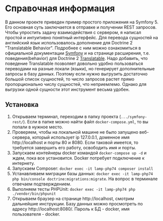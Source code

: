 # Справочная информация

В данном проекте приведен пример простого приложения на Symfony 5. 
Его основная суть заключается в отправке и получении REST запросов.
Чтобы упростить задачу взаимодействия с сервером, я написал простой и 
интуитивно понятный интерфейс. Для перевода сущностей на английский язык
использовалось дополнение для Doctrine 2 "Translatable Behavior". Подробнее
с ним можно ознакомиться в официальной документации [Symfony][symfonyref] и на 
странице расширения, т.е. поведения(behavior) для Doctrine 2 [Translatable][knp]. Надо добавить, что поведение 
Translatable позволяет довольно удобно пользоваться переводами на разные локали (языки), но генерирует дополнительные 
запросы в базу данных. Поэтому если нужно выгрузить достаточно большой список сущностей,
то число запросов растет прямо пропорционально числу сущностей, что неприемлемо. Однако для 
выгрузки одной сущности этот инструмент весьма удобен.

[symfonyref]:https://symfony.com/doc/current/translation.html#translating-database-content
[knp]:https://github.com/KnpLabs/DoctrineBehaviors/blob/master/docs/translatable.md

Установка 
------------------
1. Открываем терминал, переходим в папку проекта (`.../symfony-rest/`). Если в папке
   можно найти файл `docker-compose.yml`, то вы попали в нужное место.
2. Проверяем, чтобы на локальной машине не было запущено веб-сервера,
   который использует ip 127.0.0.1, доменное имя http://localhost и порты 80 и 8080.
   Если таковой имеется, то требуется завершить его работу, освободить имя и порты.
3. Запускаем контейнеры docker командой `docker-compose up -d` и ждем, пока все установится.
   Docker потребует подключение к интернету.
4. Запускаем Composer: `docker exec -it lamp-php74 composer install` 
5. Устанавливаем миграции базы данных: `docker exec -it lamp-php74 php bin/console doctrine:migrations:migrate`. На вопрос
   в терминале отвечаем подтверждением.
6. Выполняем тесты PHPUnit: `docker exec -it lamp-php74 php ./vendor/bin/phpunit`
7. Открываем браузер на странице http://localhost, смотрим дальнейшие инструкции. 
   Базу данных можно просмотреть по адресу http://localhost:8080/. Пароль к БД - docker, 
   имя пользователя - docker.